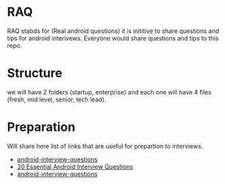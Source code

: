 # RAQ

RAQ stabds for (Real android questions) it is inititive to share questions and tips for android interivews. Everyone would share questions and tips to this repo. 

# Structure 

we will have 2 folders (startup, enterprise) and each one will have 4 files (fresh, mid level, senior, tech lead). 


# Preparation 

Will share here list of links that are useful for prepartion to interviews. 
- [android-interview-questions
](https://github.com/amitshekhariitbhu/android-interview-questions)
- [20 Essential Android Interview Questions](https://www.toptal.com/android/interview-questions)
- [android-interview-questions](https://www.interviewbit.com/android-interview-questions/)

